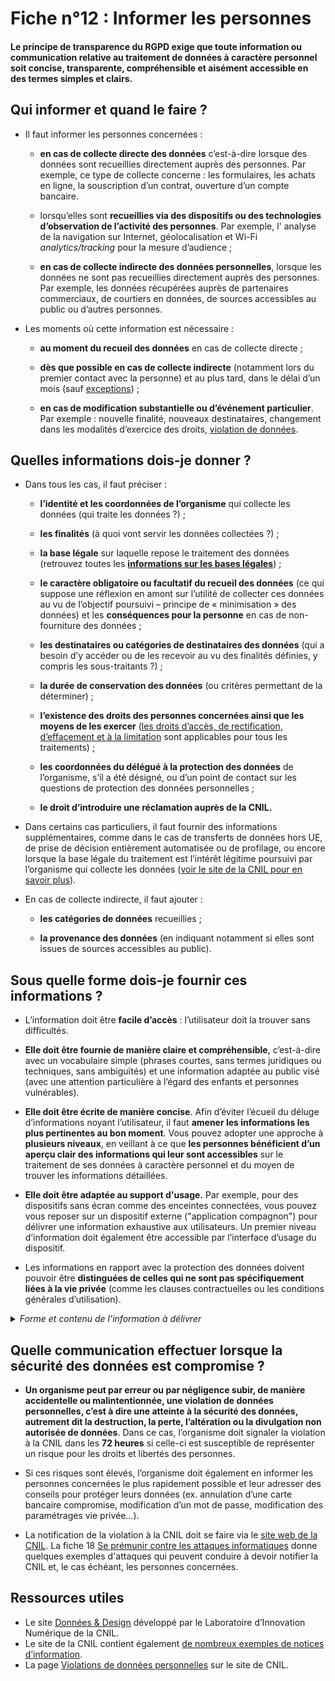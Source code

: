 # Fiche n°12 : Informer les personnes

#### Le principe de transparence du RGPD exige que toute information ou communication relative au traitement de données à caractère personnel soit concise, transparente, compréhensible et aisément accessible en des termes simples et clairs.

## Qui informer et quand le faire ?

* Il faut informer les personnes concernées :

    * **en cas de collecte directe des données** c’est-à-dire lorsque des données sont recueillies directement auprès des personnes. Par exemple, ce type de collecte concerne : les formulaires, les achats en ligne, la souscription d’un contrat, ouverture d’un compte bancaire. 
    
    * lorsqu’elles sont **recueillies via des dispositifs ou des technologies d’observation de l’activité des personnes**. Par exemple, l' analyse de la navigation sur Internet, géolocalisation et Wi-Fi _analytics/tracking_ pour la mesure d’audience ;

    * **en cas de collecte indirecte des données personnelles**, lorsque les données ne sont pas recueillies directement auprès des personnes. Par exemple, les données récupérées auprès de partenaires commerciaux, de courtiers en données, de sources accessibles au public ou d’autres personnes.

* Les moments où cette information est nécessaire :

    * **au moment du recueil des données** en cas de collecte directe ;

    * **dès que possible en cas de collecte indirecte** (notamment lors du premier contact avec la personne) et au plus tard, dans le délai d’un mois (sauf [exceptions](https://www.cnil.fr/fr/reglement-europeen-protection-donnees/chapitre3#art14-5)) ;

    * **en cas de modification substantielle ou d’événement particulier**. Par exemple : nouvelle finalité, nouveaux destinataires, changement dans les modalités d’exercice des droits, [violation de données](#Fiche_n°1%c2%a0:_Identifier_les_données_à_caractère_personnel).

## Quelles informations dois-je donner ?

* Dans tous les cas, il faut préciser :

    * **l’identité et les coordonnées de l’organisme** qui collecte les données (qui traite les données ?) ;

    * **les finalités** (à quoi vont servir les données collectées ?) ;

    * **la base légale** sur laquelle repose le traitement des données (retrouvez toutes les [**informations sur les bases légales**](https://www.cnil.fr/fr/les-bases-legales)) ;

    * **le caractère obligatoire ou facultatif du recueil des données** (ce
     qui suppose une réflexion en amont sur l’utilité de collecter ces
    données au vu de l’objectif poursuivi – principe de « minimisation » des
     données) et les **conséquences pour la personne** en cas de non-fourniture des
    données ;

    * **les destinataires ou catégories de destinataires des données** (qui a besoin d’y accéder ou de les recevoir au vu des finalités définies, y compris les sous-traitants ?) ;

    * **la durée de conservation des données** (ou critères permettant de la déterminer) ;

    * **l’existence des droits des personnes concernées ainsi que les moyens de les exercer** ([les droits d’accès, de rectification, d’effacement et à la limitation](https://www.cnil.fr/fr/les-droits-pour-maitriser-vos-donnees-personnelles) sont applicables pour tous les traitements) ;

    * **les coordonnées du délégué à la protection des données** de l’organisme, s’il a été désigné, ou d’un point de contact sur les questions de protection des données personnelles ;

    * **le droit d’introduire une réclamation auprès de la CNIL.**

* Dans certains cas particuliers, il faut fournir des informations supplémentaires, comme dans le cas de transferts de données hors UE, de prise de décision entièrement automatisée ou de profilage, ou encore lorsque la base légale du traitement est l’intérêt légitime poursuivi par l’organisme qui collecte les données ([voir le site de la CNIL pour en savoir plus](https://www.cnil.fr/fr/conformite-rgpd-information-des-personnes-et-transparence)).

* En cas de collecte indirecte, il faut ajouter :

    * **les catégories de données** recueillies ;
    
    * **la provenance des données** (en indiquant notamment si elles sont issues de sources accessibles au public).

## Sous quelle forme dois-je fournir ces informations ?

* L’information doit être **facile d’accès** : l’utilisateur doit la trouver sans difficultés.

* **Elle doit être fournie de manière claire et compréhensible**, c’est-à-dire avec un vocabulaire simple (phrases courtes, sans termes juridiques ou techniques, sans ambiguïtés) et une information adaptée au public visé (avec une attention particulière à l’égard des enfants et personnes vulnérables).

* **Elle doit être écrite de manière concise**. Afin d’éviter l’écueil du déluge d’informations noyant l’utilisateur, il faut **amener les informations les plus pertinentes au bon moment**. Vous pouvez adopter une approche à **plusieurs niveaux**, en veillant à ce que **les personnes bénéficient d’un aperçu clair des informations qui leur sont accessibles** sur le traitement de ses données à caractère personnel et du moyen de trouver les informations détaillées.

* **Elle doit être adaptée au support d'usage.** Par exemple, pour des dispositifs sans écran comme des enceintes connectées, vous pouvez vous reposer sur un dispositif externe ("application compagnon") pour délivrer une information exhaustive aux utilisateurs. Un premier niveau d’information doit également être accessible par l’interface d’usage du dispositif.

* Les informations en rapport avec la protection des données doivent pouvoir être **distinguées de celles qui ne sont pas spécifiquement liées à la vie privée** (comme les clauses contractuelles ou les conditions générales d’utilisation).

<details>
     <summary> <em> Forme et contenu de l'information à délivrer </em> </summary>
<br>

* L’information des personnes est fondamentale car **elle permet aux personnes de comprendre l’objectif du traitement et l’utilisation de leurs données**. La transparence ainsi offerte sur le traitement est l’un des principaux vecteurs pour **instaurer une relation de confiance** avec les personnes, en leur permettant notamment d’exercer leurs autres droits.

* **Les méthodes et techniques choisies** pour rendre l’information accessible peuvent varier en fonction du contexte et des modalités d’interaction avec les personnes : pop-in, bulles, pages dédiées, QR code, messages audio, vidéos, panneaux d’affichage, documentation papier, campagne d’information, etc.

* De plus, le moment de présentation de l’information est crucial : il faut veiller à faire en sorte qu’elle soit délivrée « à froid » pour que la personne en prenne pleinement connaissance. Une information claire donnée en amont d’un acte d’achat ou de souscription et, à l’inverse, en aval après un temps d’appropriation du service sont ainsi généralement plus accessibles et mieux prises en compte qu’une information placée au moment où la personne vient de décider d’acheter ou de souscrire car elle est généralement soumise à un biais de confirmation à ce moment-là.

* Le site [Données & Design](https://design.cnil.fr) développe ces concepts et fournit des [exemples d’interfaces et d'informations permettant de faciliter la compréhension du traitement](https://design.cnil.fr/concepts/information/). Le site de la CNIL comprend également [des exemples de notices d’information à plusieurs niveaux d'information](https://www.cnil.fr/fr/rgpd-exemples-de-mentions-dinformation) à adapter ou à adapter suivant le contexte de votre traitement.
 
</details>

## 	Quelle communication effectuer lorsque la sécurité des données est compromise ?

* **Un organisme peut par erreur ou par négligence subir, de manière accidentelle ou malintentionnée, une violation de données personnelles, c’est à dire une atteinte à la sécurité des données, autrement dit la destruction, la perte, l’altération ou la divulgation non autorisée de données**. Dans ce cas, l’organisme doit signaler la violation à la CNIL dans les **72 heures** si celle-ci est susceptible de représenter un risque pour les droits et libertés des personnes.

* Si ces risques sont élevés, l’organisme doit également en informer les personnes concernées le plus rapidement possible et leur adresser des conseils pour protéger leurs données (ex. annulation d’une carte bancaire compromise, modification d’un mot de passe, modification des paramétrages vie privée…).

* La notification de la violation à la CNIL doit se faire via le [site web de la CNIL](https://www.cnil.fr/fr/notifier-une-violation-de-donnees-personnelles). La fiche 18 [Se prémunir contre les attaques informatiques](#Fiche_n°18%c2%a0:_Se_prémunir_contre_les_attaques_informatiques) donne quelques exemples d'attaques qui peuvent conduire à devoir notifier la CNIL et, le cas échéant, les personnes concernées.

## Ressources utiles

* Le site [Données & Design](https://design.cnil.fr) développé par le Laboratoire d’Innovation Numérique de la CNIL.
* Le site de la CNIL contient également [de nombreux exemples de notices d’information](https://www.cnil.fr/fr/rgpd-exemples-de-mentions-dinformation).
* La page [Violations de données personnelles](https://www.cnil.fr/fr/les-violations-de-donnees-personnelles) sur le site de CNIL.
